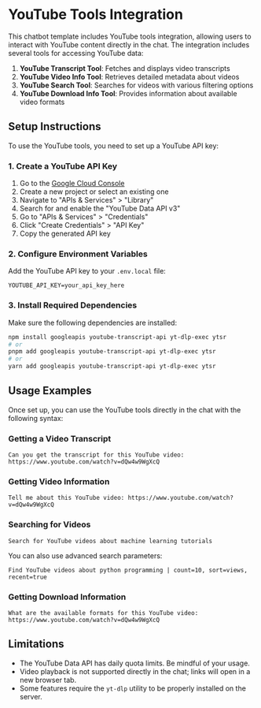 # YouTube Tools Integration

This chatbot template includes YouTube tools integration, allowing users to interact with YouTube content directly in the chat. The integration includes several tools for accessing YouTube data:

1. **YouTube Transcript Tool**: Fetches and displays video transcripts
2. **YouTube Video Info Tool**: Retrieves detailed metadata about videos
3. **YouTube Search Tool**: Searches for videos with various filtering options
4. **YouTube Download Info Tool**: Provides information about available video formats

## Setup Instructions

To use the YouTube tools, you need to set up a YouTube API key:

### 1. Create a YouTube API Key

1. Go to the [Google Cloud Console](https://console.cloud.google.com/)
2. Create a new project or select an existing one
3. Navigate to "APIs & Services" > "Library"
4. Search for and enable the "YouTube Data API v3"
5. Go to "APIs & Services" > "Credentials"
6. Click "Create Credentials" > "API Key"
7. Copy the generated API key

### 2. Configure Environment Variables

Add the YouTube API key to your `.env.local` file:

```
YOUTUBE_API_KEY=your_api_key_here
```

### 3. Install Required Dependencies

Make sure the following dependencies are installed:

```bash
npm install googleapis youtube-transcript-api yt-dlp-exec ytsr
# or
pnpm add googleapis youtube-transcript-api yt-dlp-exec ytsr
# or
yarn add googleapis youtube-transcript-api yt-dlp-exec ytsr
```

## Usage Examples

Once set up, you can use the YouTube tools directly in the chat with the following syntax:

### Getting a Video Transcript

```
Can you get the transcript for this YouTube video: https://www.youtube.com/watch?v=dQw4w9WgXcQ
```

### Getting Video Information

```
Tell me about this YouTube video: https://www.youtube.com/watch?v=dQw4w9WgXcQ
```

### Searching for Videos

```
Search for YouTube videos about machine learning tutorials
```

You can also use advanced search parameters:

```
Find YouTube videos about python programming | count=10, sort=views, recent=true
```

### Getting Download Information

```
What are the available formats for this YouTube video: https://www.youtube.com/watch?v=dQw4w9WgXcQ
```

## Limitations

- The YouTube Data API has daily quota limits. Be mindful of your usage.
- Video playback is not supported directly in the chat; links will open in a new browser tab.
- Some features require the `yt-dlp` utility to be properly installed on the server.